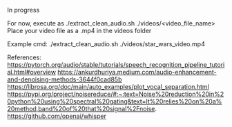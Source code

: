 In progress

For now, execute as
./extract_clean_audio.sh ./videos/<video_file_name>
Place your video file as a .mp4 in the videos folder

Example cmd:
./extract_clean_audio.sh ./videos/star_wars_video.mp4

References:
https://pytorch.org/audio/stable/tutorials/speech_recognition_pipeline_tutorial.html#overview
https://ankurdhuriya.medium.com/audio-enhancement-and-denoising-methods-3644f0cad85b
https://librosa.org/doc/main/auto_examples/plot_vocal_separation.html
https://pypi.org/project/noisereduce/#:~:text=Noise%20reduction%20in%20python%20using%20spectral%20gating&text=It%20relies%20on%20a%20method,band%20of%20that%20signal%2Fnoise.
https://github.com/openai/whisper
